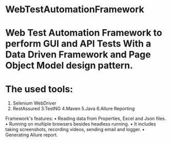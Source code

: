 # WebTestAutomationFramework
# Web Test Automation Framework to perform GUI and API Tests With a Data Driven Framework and Page Object Model design pattern.

# The used tools:
1. Selenium WebDriver
2. RestAssured
3.TestNG 
4.Maven
5.Java 
6.Allure Reporting

Framework's features:
•	Reading data from Properties, Excel and Json files.
•	Running on multiple browsers besides headless running.
•	It includes taking screenshots, recording videos, sending email and logger.
•	Generating Allure report.


